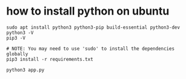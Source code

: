 # how to install python on ubuntu
```
sudo apt install python3 python3-pip build-essential python3-dev 
python3 -V
pip3 -V

# NOTE: You may need to use 'sudo' to install the dependencies globally
pip3 install -r requirements.txt

python3 app.py
```

